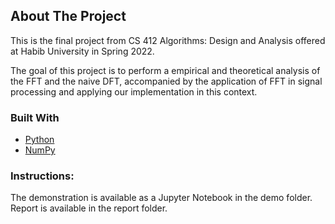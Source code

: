 <!-- ABOUT THE PROJECT -->
## About The Project

This is the final project from CS 412 Algorithms: Design and Analysis offered at Habib University in Spring 2022.

The goal of this project is to perform a empirical and theoretical analysis of the FFT and the naive DFT, accompanied by the application of FFT in signal processing and applying our implementation in this context. 

### Built With

* [Python](https://www.python.org/)
* [NumPy](https://numpy.org/)

### Instructions:

The demonstration is available as a Jupyter Notebook in the demo folder. Report is available in the report folder.


